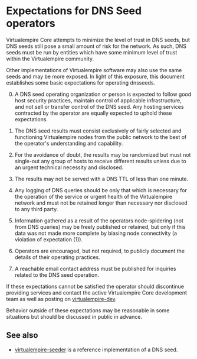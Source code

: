 Expectations for DNS Seed operators
====================================

Virtualempire Core attempts to minimize the level of trust in DNS seeds,
but DNS seeds still pose a small amount of risk for the network.
As such, DNS seeds must be run by entities which have some minimum
level of trust within the Virtualempire community.

Other implementations of Virtualempire software may also use the same
seeds and may be more exposed. In light of this exposure, this
document establishes some basic expectations for operating dnsseeds.

0. A DNS seed operating organization or person is expected to follow good
host security practices, maintain control of applicable infrastructure,
and not sell or transfer control of the DNS seed. Any hosting services
contracted by the operator are equally expected to uphold these expectations.

1. The DNS seed results must consist exclusively of fairly selected and
functioning Virtualempire nodes from the public network to the best of the
operator's understanding and capability.

2. For the avoidance of doubt, the results may be randomized but must not
single-out any group of hosts to receive different results unless due to an
urgent technical necessity and disclosed.

3. The results may not be served with a DNS TTL of less than one minute.

4. Any logging of DNS queries should be only that which is necessary
for the operation of the service or urgent health of the Virtualempire
network and must not be retained longer than necessary nor disclosed
to any third party.

5. Information gathered as a result of the operators node-spidering
(not from DNS queries) may be freely published or retained, but only
if this data was not made more complete by biasing node connectivity
(a violation of expectation (1)).

6. Operators are encouraged, but not required, to publicly document the
details of their operating practices.

7. A reachable email contact address must be published for inquiries
related to the DNS seed operation.

If these expectations cannot be satisfied the operator should
discontinue providing services and contact the active Virtualempire
Core development team as well as posting on
[virtualempire-dev](https://lists.linuxfoundation.org/mailman/listinfo/virtualempire-dev).

Behavior outside of these expectations may be reasonable in some
situations but should be discussed in public in advance.

See also
----------
- [virtualempire-seeder](https://github.com/sipa/virtualempire-seeder) is a reference implementation of a DNS seed.

